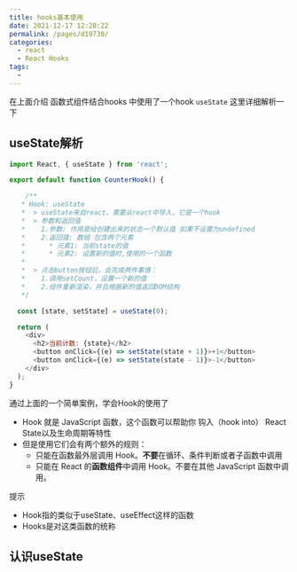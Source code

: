 ```yaml
---
title: hooks基本使用
date: 2021-12-17 12:28:22
permalink: /pages/d19730/
categories:
  - react
  - React Hooks
tags:
  - 
---
```

在上面介绍 函数式组件结合hooks 中使用了一个hook `useState` 这里详细解析一下

<!-- more -->

## useState解析

```js
import React, { useState } from 'react';

export default function CounterHook() {

    /**
   * Hook: useState
   *  > useState来自react，需要从react中导入，它是一个hook
   *  > 参数和返回值
   *    1.参数: 作用是给创建出来的状态一个默认值 如果不设置为undefined
   *    2.返回值: 数组 包含两个元素
   *      * 元素1: 当前state的值
   *      * 元素2: 设置新的值时,使用的一个函数
   * 
   *  > 点击button按钮后，会完成两件事情：
   *    1.调用setCount，设置一个新的值
   *    2.组件重新渲染，并且根据新的值返回DOM结构
   */

  const [state, setState] = useState(0);

  return (
    <div>
      <h2>当前计数: {state}</h2>
      <button onClick={(e) => setState(state + 1)}>+1</button>
      <button onClick={(e) => setState(state - 1)}>-1</button>
    </div>
  );
}
```

通过上面的一个简单案例，学会Hook的使用了

- Hook 就是 JavaScript 函数，这个函数可以帮助你 钩入（hook into） React State以及生命周期等特性
- 但是使用它们会有两个额外的规则：
  - 只能在函数最外层调用 Hook。**不要**在循环、条件判断或者子函数中调用
  - 只能在 React 的**函数组件**中调用 Hook。不要在其他 JavaScript 函数中调用。

提示

- Hook指的类似于useState、useEffect这样的函数
- Hooks是对这类函数的统称

## 认识useState


